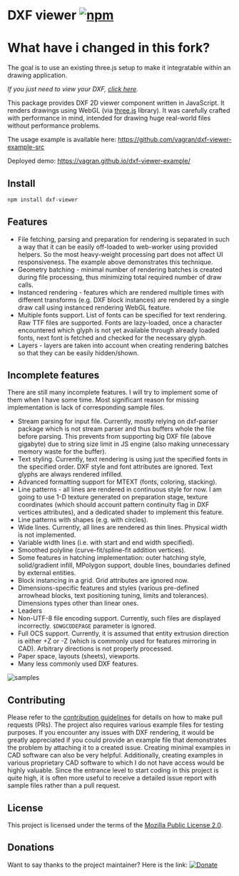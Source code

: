 # DXF viewer [![npm](https://img.shields.io/npm/v/dxf-viewer)](https://www.npmjs.com/package/dxf-viewer)

# What have i changed in this fork?
The goal is to use an existing three.js setup to make it integratable within an drawing application.


*If you just need to view your DXF, [click here](https://vagran.github.io/dxf-viewer-example/).*

This package provides DXF 2D viewer component written in JavaScript. It renders drawings using WebGL
(via [three.js](https://threejs.org) library). It was carefully crafted with performance in mind,
intended for drawing huge real-world files without performance problems.

The usage example is available here: https://github.com/vagran/dxf-viewer-example-src

Deployed demo: https://vagran.github.io/dxf-viewer-example/

## Install

```bash
npm install dxf-viewer
```

## Features

 * File fetching, parsing and preparation for rendering is separated in such a way that it can be
   easily off-loaded to web-worker using provided helpers. So the most heavy-weight processing part
   does not affect UI responsiveness. The example above demonstrates this technique.
 * Geometry batching - minimal number of rendering batches is created during file processing, thus
   minimizing total required number of draw calls.
 * Instanced rendering - features which are rendered multiple times with different transforms (e.g.
   DXF block instances) are rendered by a single draw call using instanced rendering WebGL feature.
 * Multiple fonts support. List of fonts can be specified for text rendering. Raw TTF files are
   supported. Fonts are lazy-loaded, once a character encountered which glyph is not yet available
   through already loaded fonts, next font is fetched and checked for the necessary glyph.
 * Layers - layers are taken into account when creating rendering batches so that they can be easily
   hidden/shown.

## Incomplete features

There are still many incomplete features. I will try to implement some of them when I have some
time. Most significant reason for missing implementation is lack of corresponding sample files.

 * Stream parsing for input file. Currently, mostly relying on dxf-parser package which is not
   stream parser and thus buffers whole the file before parsing. This prevents from supporting big
   DXF file (above gigabyte) due to string size limit in JS engine (also making unnecessary memory
   waste for the buffer).
 * Text styling. Currently, text rendering is using just the specified fonts in the specified order.
   DXF style and font attributes are ignored. Text glyphs are always rendered infilled.
 * Advanced formatting support for MTEXT (fonts, coloring, stacking).
 * Line patterns - all lines are rendered in continuous style for now. I am going to use 1-D texture
   generated on preparation stage, texture coordinates (which should account pattern continuity flag
   in DXF vertices attributes), and a dedicated shader to implement this feature.
 * Line patterns with shapes (e.g. with circles).
 * Wide lines. Currently, all lines are rendered as thin lines. Physical width is not implemented.
 * Variable width lines (i.e. with start and end width specified).
 * Smoothed polyline (curve-fit/spline-fit addition vertices).
 * Some features in hatching implementation: outer hatching style, solid/gradient infill, MPolygon
   support, double lines, boundaries defined by external entities.
 * Block instancing in a grid. Grid attributes are ignored now.
 * Dimensions-specific features and styles (various pre-defined arrowhead blocks, text positioning
   tuning, limits and tolerances). Dimensions types other than linear ones.
 * Leaders
 * Non-UTF-8 file encoding support. Currently, such files are displayed incorrectly. `$DWGCODEPAGE`
   parameter is ignored.
 * Full OCS support. Currently, it is assumed that entity extrusion direction is either +Z or -Z
   (which is commonly used for features mirroring in CAD). Arbitrary directions is not properly
   processed.
 * Paper space, layouts (sheets), viewports.
 * Many less commonly used DXF features.

![samples](https://user-images.githubusercontent.com/6065976/143092164-cced2f5f-1af3-42a4-9a71-5dba68df06e7.png)

## Contributing

Please refer to the [contribution guidelines](CONTRIBUTING.md) for details on how to make pull
requests (PRs). The project also requires various example files for testing purposes. If you
encounter any issues with DXF rendering, it would be greatly appreciated if you could provide an
example file that demonstrates the problem by attaching it to a created issue. Creating minimal
examples in CAD software can also be very helpful. Additionally, creating examples in various
proprietary CAD software to which I do not have access would be highly valuable. Since the entrance
level to start coding in this project is quite high, it is often more useful to receive a detailed
issue report with sample files rather than a pull request.

## License

This project is licensed under the terms of the
[Mozilla Public License 2.0](https://choosealicense.com/licenses/mpl-2.0/).

## Donations

Want to say thanks to the project maintainer? Here is the link: [![Donate](https://img.shields.io/static/v1?label=Donate&message=PayPal&color=orange&logo=paypal)](https://www.paypal.com/donate?business=artyom.lebedev@gmail.com&no_recurring=0&item_name=To+support+`dxf-viewer`+project+maintenance.+Thank+you!&currency_code=EUR)
